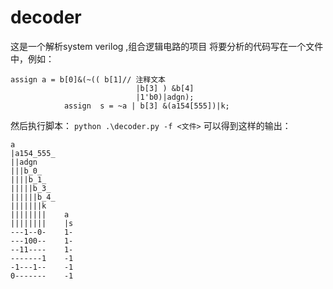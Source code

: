 # decoder
这是一个解析system verilog ,组合逻辑电路的项目
将要分析的代码写在一个文件中，例如：
```
assign a = b[0]&(~(( b[1]// 注释文本
                            |b[3] ) &b[4]
                            |1'b0)|adgn);
            assign  s = ~a | b[3] &(a154[555])|k;
```
然后执行脚本：
```python .\decoder.py -f <文件>```
可以得到这样的输出：
```
a
|a154_555_
||adgn    
|||b_0_   
||||b_1_  
|||||b_3_ 
||||||b_4_
|||||||k
||||||||    a
||||||||    |s
---1--0-    1-
---100--    1-
--11----    1-
-------1    -1
-1---1--    -1
0-------    -1
```
